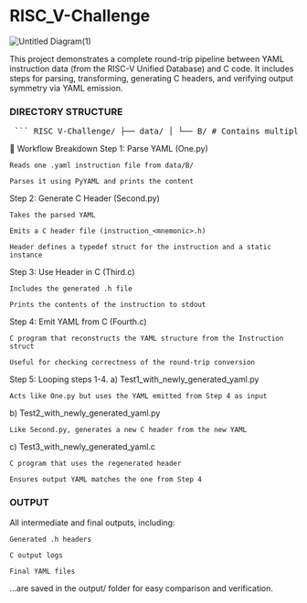 # RISC_V-Challenge

![Untitled Diagram(1)](https://github.com/user-attachments/assets/236be8c3-ee92-40db-941d-8a41222856aa)

This project demonstrates a complete round-trip pipeline between YAML instruction data (from the RISC-V Unified Database) and C code. It includes steps for parsing, transforming, generating C headers, and verifying output symmetry via YAML emission.

### DIRECTORY STRUCTURE 

<pre> ``` RISC_V-Challenge/ ├── data/ │ └── B/ # Contains multiple .yaml instruction files (e.g., andn.yaml) ├── src/ # Source directory for Python and C implementations │ ├── One.py # Step 1: Reads a YAML file │ ├── Second.py # Step 2: Emits a C header file from YAML │ ├── Third.c # Step 3: C program that includes the header and prints data │ ├── Fourth.c # Step 4: Emits YAML from the C struct │ ├── Test1_with_newly_generated_yaml.py │ ├── Test2_with_newly_generated_yaml.py │ ├── Test3_with_newly_generated_yaml.c ├── output/ # Contains generated header, output YAML, and verification data ``` </pre>

🔁 Workflow Breakdown
 Step 1: Parse YAML (One.py)

    Reads one .yaml instruction file from data/B/

    Parses it using PyYAML and prints the content

 Step 2: Generate C Header (Second.py)

    Takes the parsed YAML

    Emits a C header file (instruction_<mnemonic>.h)

    Header defines a typedef struct for the instruction and a static instance

Step 3: Use Header in C (Third.c)

    Includes the generated .h file

    Prints the contents of the instruction to stdout

Step 4: Emit YAML from C (Fourth.c)

    C program that reconstructs the YAML structure from the Instruction struct

    Useful for checking correctness of the round-trip conversion


Step 5: Looping steps 1-4.
a) Test1_with_newly_generated_yaml.py

    Acts like One.py but uses the YAML emitted from Step 4 as input

b) Test2_with_newly_generated_yaml.py

    Like Second.py, generates a new C header from the new YAML

c) Test3_with_newly_generated_yaml.c

    C program that uses the regenerated header

    Ensures output YAML matches the one from Step 4

### OUTPUT
All intermediate and final outputs, including:

    Generated .h headers

    C output logs

    Final YAML files

...are saved in the output/ folder for easy comparison and verification.

